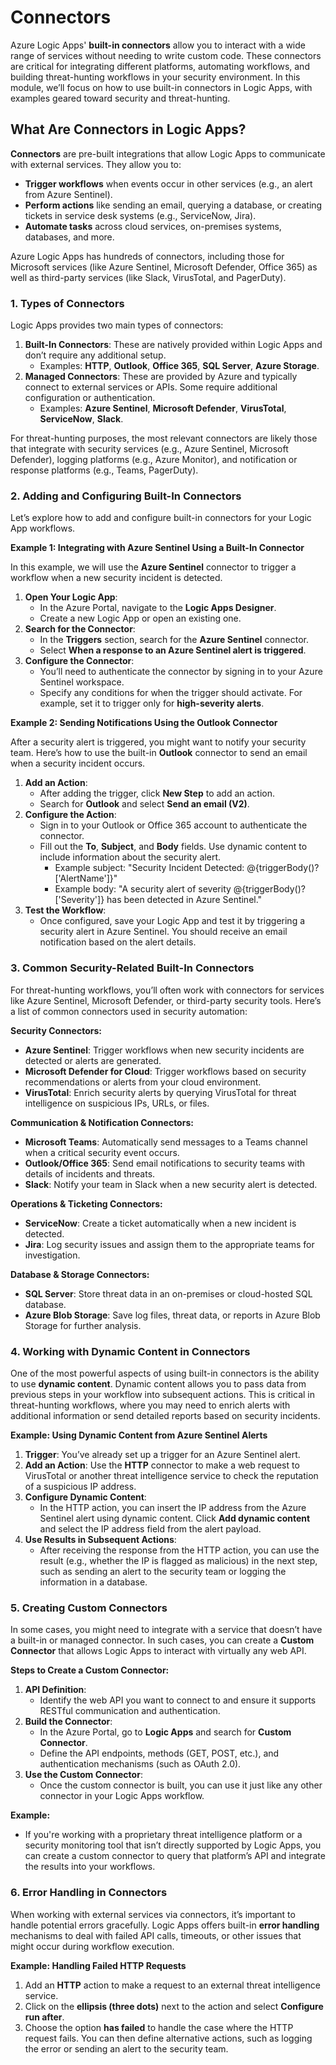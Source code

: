 # Connectors

Azure Logic Apps' **built-in connectors** allow you to interact with a wide range of services without needing to write custom code. These connectors are critical for integrating different platforms, automating workflows, and building threat-hunting workflows in your security environment. In this module, we’ll focus on how to use built-in connectors in Logic Apps, with examples geared toward security and threat-hunting.

## **What Are Connectors in Logic Apps?**

**Connectors** are pre-built integrations that allow Logic Apps to communicate with external services. They allow you to:

* **Trigger workflows** when events occur in other services (e.g., an alert from Azure Sentinel).
* **Perform actions** like sending an email, querying a database, or creating tickets in service desk systems (e.g., ServiceNow, Jira).
* **Automate tasks** across cloud services, on-premises systems, databases, and more.

Azure Logic Apps has hundreds of connectors, including those for Microsoft services (like Azure Sentinel, Microsoft Defender, Office 365) as well as third-party services (like Slack, VirusTotal, and PagerDuty).

### **1. Types of Connectors**

Logic Apps provides two main types of connectors:

1. **Built-In Connectors**: These are natively provided within Logic Apps and don’t require any additional setup.
   * Examples: **HTTP**, **Outlook**, **Office 365**, **SQL Server**, **Azure Storage**.
2. **Managed Connectors**: These are provided by Azure and typically connect to external services or APIs. Some require additional configuration or authentication.
   * Examples: **Azure Sentinel**, **Microsoft Defender**, **VirusTotal**, **ServiceNow**, **Slack**.

For threat-hunting purposes, the most relevant connectors are likely those that integrate with security services (e.g., Azure Sentinel, Microsoft Defender), logging platforms (e.g., Azure Monitor), and notification or response platforms (e.g., Teams, PagerDuty).

### **2. Adding and Configuring Built-In Connectors**

Let’s explore how to add and configure built-in connectors for your Logic App workflows.

**Example 1: Integrating with Azure Sentinel Using a Built-In Connector**

In this example, we will use the **Azure Sentinel** connector to trigger a workflow when a new security incident is detected.

1. **Open Your Logic App**:
   * In the Azure Portal, navigate to the **Logic Apps Designer**.
   * Create a new Logic App or open an existing one.
2. **Search for the Connector**:
   * In the **Triggers** section, search for the **Azure Sentinel** connector.
   * Select **When a response to an Azure Sentinel alert is triggered**.
3. **Configure the Connector**:
   * You’ll need to authenticate the connector by signing in to your Azure Sentinel workspace.
   * Specify any conditions for when the trigger should activate. For example, set it to trigger only for **high-severity alerts**.

**Example 2: Sending Notifications Using the Outlook Connector**

After a security alert is triggered, you might want to notify your security team. Here’s how to use the built-in **Outlook** connector to send an email when a security incident occurs.

1. **Add an Action**:
   * After adding the trigger, click **New Step** to add an action.
   * Search for **Outlook** and select **Send an email (V2)**.
2. **Configure the Action**:
   * Sign in to your Outlook or Office 365 account to authenticate the connector.
   * Fill out the **To**, **Subject**, and **Body** fields. Use dynamic content to include information about the security alert.
     * Example subject: "Security Incident Detected: @{triggerBody()?\['AlertName']}"
     * Example body: "A security alert of severity @{triggerBody()?\['Severity']} has been detected in Azure Sentinel."
3. **Test the Workflow**:
   * Once configured, save your Logic App and test it by triggering a security alert in Azure Sentinel. You should receive an email notification based on the alert details.

### **3. Common Security-Related Built-In Connectors**

For threat-hunting workflows, you’ll often work with connectors for services like Azure Sentinel, Microsoft Defender, or third-party security tools. Here’s a list of common connectors used in security automation:

**Security Connectors:**

* **Azure Sentinel**: Trigger workflows when new security incidents are detected or alerts are generated.
* **Microsoft Defender for Cloud**: Trigger workflows based on security recommendations or alerts from your cloud environment.
* **VirusTotal**: Enrich security alerts by querying VirusTotal for threat intelligence on suspicious IPs, URLs, or files.

**Communication & Notification Connectors:**

* **Microsoft Teams**: Automatically send messages to a Teams channel when a critical security event occurs.
* **Outlook/Office 365**: Send email notifications to security teams with details of incidents and threats.
* **Slack**: Notify your team in Slack when a new security alert is detected.

**Operations & Ticketing Connectors:**

* **ServiceNow**: Create a ticket automatically when a new incident is detected.
* **Jira**: Log security issues and assign them to the appropriate teams for investigation.

**Database & Storage Connectors:**

* **SQL Server**: Store threat data in an on-premises or cloud-hosted SQL database.
* **Azure Blob Storage**: Save log files, threat data, or reports in Azure Blob Storage for further analysis.

### **4. Working with Dynamic Content in Connectors**

One of the most powerful aspects of using built-in connectors is the ability to use **dynamic content**. Dynamic content allows you to pass data from previous steps in your workflow into subsequent actions. This is critical in threat-hunting workflows, where you may need to enrich alerts with additional information or send detailed reports based on security incidents.

**Example: Using Dynamic Content from Azure Sentinel Alerts**

1. **Trigger**: You’ve already set up a trigger for an Azure Sentinel alert.
2. **Add an Action**: Use the **HTTP** connector to make a web request to VirusTotal or another threat intelligence service to check the reputation of a suspicious IP address.
3. **Configure Dynamic Content**:
   * In the HTTP action, you can insert the IP address from the Azure Sentinel alert using dynamic content. Click **Add dynamic content** and select the IP address field from the alert payload.
4. **Use Results in Subsequent Actions**:
   * After receiving the response from the HTTP action, you can use the result (e.g., whether the IP is flagged as malicious) in the next step, such as sending an alert to the security team or logging the information in a database.

### **5. Creating Custom Connectors**

In some cases, you might need to integrate with a service that doesn’t have a built-in or managed connector. In such cases, you can create a **Custom Connector** that allows Logic Apps to interact with virtually any web API.

**Steps to Create a Custom Connector:**

1. **API Definition**:
   * Identify the web API you want to connect to and ensure it supports RESTful communication and authentication.
2. **Build the Connector**:
   * In the Azure Portal, go to **Logic Apps** and search for **Custom Connector**.
   * Define the API endpoints, methods (GET, POST, etc.), and authentication mechanisms (such as OAuth 2.0).
3. **Use the Custom Connector**:
   * Once the custom connector is built, you can use it just like any other connector in your Logic Apps workflow.

**Example:**

* If you're working with a proprietary threat intelligence platform or a security monitoring tool that isn’t directly supported by Logic Apps, you can create a custom connector to query that platform’s API and integrate the results into your workflows.

### **6. Error Handling in Connectors**

When working with external services via connectors, it’s important to handle potential errors gracefully. Logic Apps offers built-in **error handling** mechanisms to deal with failed API calls, timeouts, or other issues that might occur during workflow execution.

**Example: Handling Failed HTTP Requests**

1. Add an **HTTP** action to make a request to an external threat intelligence service.
2. Click on the **ellipsis (three dots)** next to the action and select **Configure run after**.
3. Choose the option **has failed** to handle the case where the HTTP request fails. You can then define alternative actions, such as logging the error or sending an alert to the security team.
